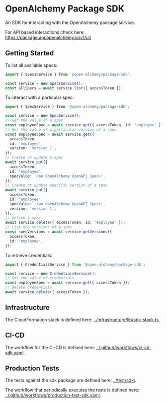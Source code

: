 # OpenAlchemy Package SDK

An SDK for interacting with the OpenAlchemy package service.

For API based interactions check here:
<https://package.api.openalchemy.io/v1/ui/>

## Getting Started

To list all available specs:

```typescript
import { SpecsService } from '@open-alchemy/package-sdk';

const service = new SpecsService();
const allSpecs = await service.list({ accessToken });
```

To interact with a particular spec:

```typescript
import { SpecService } from '@open-alchemy/package-sdk';

const service = new SpecService();
// Get the value of a spec
const employeeSpec = await service.get({ accessToken, id: 'employee' });
// Get the value of a particular version of a spec
const employeeSpec = await service.get({
  accessToken,
  id: 'employee',
  version: 'version 1',
});
// Create or update a spec
await service.put({
  accessToken,
  id: 'employee',
  specValue: '<an OpenAlchemy OpenAPI Spec>',
});
// Create or update specific version of a spec
await service.put({
  accessToken,
  id: 'employee',
  specValue: '<an OpenAlchemy OpenAPI Spec>',
  version: 'version 1',
});
// Delete a spec
await service.delete({ accessToken, id: 'employee' });
// List the versions of a spec
const specVersions = await service.getVersions({
  accessToken,
  id: 'employee',
});
```

To retrieve credentials:

```typescript
import { CredentialsService } from '@open-alchemy/package-sdk';

const service = new CredentialsService();
// Get the value of credentials
const employeeSpec = await service.get({ accessToken });
// Delete credentials
await service.delete({ accessToken });
```

## Infrastructure

The CloudFormation stack is defined here:
[../infrastructure/lib/sdk-stack.ts](../infrastructure/lib/sdk-stack.ts).

## CI-CD

The workflow for the CI-CD is defined here:
[../.github/workflows/ci-cd-sdk.yaml](../.github/workflows/ci-cd-sdk.yaml).

## Production Tests

The tests against the sdk package are defined here:
[../test/sdk/](../test/sdk/).

The workflow that periodically executes the tests is defined here:
[../.github/workflows/production-test-sdk.yaml](../.github/workflows/production-test-sdk.yaml).
